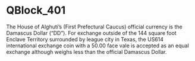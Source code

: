# QBlock_401

The House of Alghuti’s (First Prefectural Caucus) official currency is the Damascus Dollar (“DD”). For exchange outside of the 144 square foot Enclave Territory surrounded by league city in Texas, the US614 international exchange coin with a 50.00 face vale is accepted as an equal exchange although weighs less than the official Damascus Dollar.
